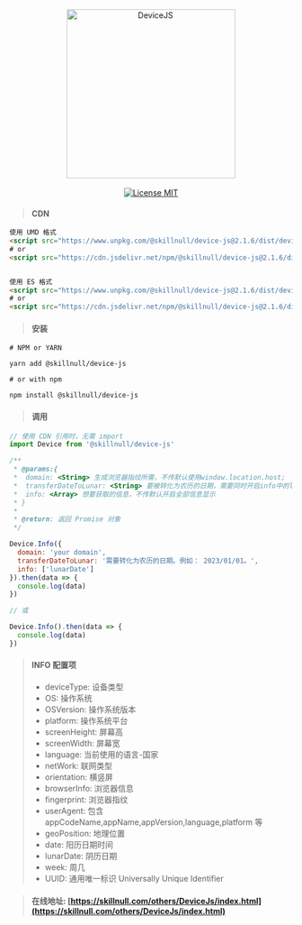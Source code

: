 <div align="center">
  <img src="http://skillnull.com/others/images/DeviceJs.png" width="300px" alt="DeviceJS">
</div>
<br>
<div align="center" >
  <a href="http://www.skillnull.com"><img src="http://skillnull.com/others/images/brand/MIT.svg" alt="License MIT"></a>
</div>

> #### CDN

```html
使用 UMD 格式
<script src="https://www.unpkg.com/@skillnull/device-js@2.1.6/dist/device.js"></script>
# or
<script src="https://cdn.jsdelivr.net/npm/@skillnull/device-js@2.1.6/dist/device.js"></script>


使用 ES 格式
<script src="https://www.unpkg.com/@skillnull/device-js@2.1.6/dist/device.es.js" type="module"></script>
# or
<script src="https://cdn.jsdelivr.net/npm/@skillnull/device-js@2.1.6/dist/device.es.js" type="module"></script>
```

> #### 安装

```shell
# NPM or YARN

yarn add @skillnull/device-js

# or with npm

npm install @skillnull/device-js
```

> #### 调用

```js
// 使用 CDN 引用时，无需 import 
import Device from '@skillnull/device-js'

/**
 * @params:{
 *  domain: <String> 生成浏览器指纹所需，不传默认使用window.location.host;
 *  transferDateToLunar: <String> 要被转化为农历的日期，需要同时开启info中的lunarDate选项才生效
 *  info: <Array> 想要获取的信息，不传默认开启全部信息显示
 * }
 *
 * @return: 返回 Promise 对象
 */

Device.Info({
  domain: 'your domain',
  transferDateToLunar: '需要转化为农历的日期。例如： 2023/01/01。',
  info: ['lunarDate']
}).then(data => {
  console.log(data)
})

// 或

Device.Info().then(data => {
  console.log(data)
})
```

> #### INFO 配置项
> - deviceType: 设备类型
> - OS: 操作系统
> - OSVersion: 操作系统版本
> - platform: 操作系统平台
> - screenHeight: 屏幕高
> - screenWidth: 屏幕宽
> - language: 当前使用的语言-国家
> - netWork: 联网类型
> - orientation: 横竖屏
> - browserInfo: 浏览器信息
> - fingerprint: 浏览器指纹
> - userAgent: 包含 appCodeName,appName,appVersion,language,platform 等
> - geoPosition: 地理位置
> - date: 阳历日期时间
> - lunarDate: 阴历日期
> - week: 周几
> - UUID: 通用唯一标识 Universally Unique Identifier

> #### 在线地址: [https://skillnull.com/others/DeviceJs/index.html](https://skillnull.com/others/DeviceJs/index.html)

